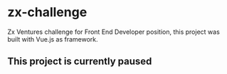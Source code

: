 # zx-challenge
Zx Ventures challenge for Front End Developer position, this project was built with Vue.js as framework.

## This project is currently paused